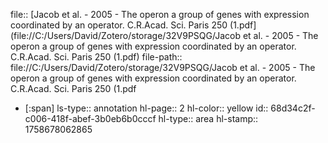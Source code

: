 file:: [Jacob et al. - 2005 - The operon a group of genes with expression coordinated by an operator. C.R.Acad. Sci. Paris 250 (1.pdf](file://C:/Users/David/Zotero/storage/32V9PSQG/Jacob et al. - 2005 - The operon a group of genes with expression coordinated by an operator. C.R.Acad. Sci. Paris 250 (1.pdf)
file-path:: file://C:/Users/David/Zotero/storage/32V9PSQG/Jacob et al. - 2005 - The operon a group of genes with expression coordinated by an operator. C.R.Acad. Sci. Paris 250 (1.pdf

- [:span]
  ls-type:: annotation
  hl-page:: 2
  hl-color:: yellow
  id:: 68d34c2f-c006-418f-abef-3b0eb6b0cccf
  hl-type:: area
  hl-stamp:: 1758678062865